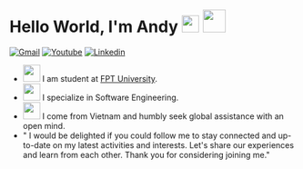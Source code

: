 # Hello World, I'm Andy <img src="https://media.giphy.com/media/u3NqET5KZHkOs/giphy.gif" width="30" /> <img src="https://media.giphy.com/media/vlwVZMjk5ivdYwkDWT/giphy.gif" width="40" />

[![Gmail](https://img.shields.io/twitter/url?label=Gmail&logo=gmail&url=https://gmail.com)](mailto:duy.maianh26@gmail.com)
[![Youtube](https://img.shields.io/twitter/url?label=Youtube&logo=youtube&url=https://youtube.com/channel/UCPyoqMKq7tppeRDZZi01mVQ)](https://www.youtube.com/channel/UCUlSAlxQpWeZzeh1B_CDibg)
[![Linkedin](https://img.shields.io/twitter/url?label=Linkedin&logo=linkedin&url=https://linkedin.com/in/quankun)](https://www.linkedin.com/in/anh-duy-mai-a65683251/)
<br />

- <img src="https://media.giphy.com/media/XuBtcsV266vepmoEYG/giphy.gif" width="30" /> I am student at [FPT University](https://daihoc.fpt.edu.vn/).
- <img src="https://media.giphy.com/media/MCdT1HmNv7nAm7SWTf/giphy.gif" width="30" /> I specialize in Software Engineering.
- <img src="https://media.giphy.com/media/j60Al5O5MRr4AkNmkz/giphy.gif" width="30" /> I come from Vietnam and humbly seek global assistance with an open mind.
- " I would be delighted if you could follow me to stay connected and up-to-date on my latest activities and interests. Let's share our experiences and learn from each other. Thank you for considering joining me."